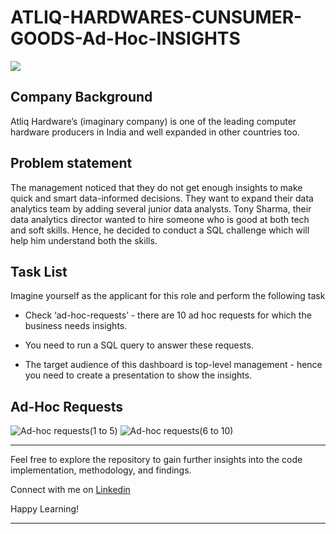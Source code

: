 # ATLIQ-HARDWARES-CUNSUMER-GOODS-Ad-Hoc-INSIGHTS
![](https://www.caxsol.com/assets/img/data-analysis.gif)

## Company Background
Atliq Hardware’s (imaginary company) is one of the leading computer hardware producers in India and well expanded in other countries too.


## Problem statement
The management noticed that they do not get enough insights to make quick and smart data-informed decisions. They want to expand their data analytics team by adding several junior data analysts. Tony Sharma, their data analytics director wanted to hire someone who is good at both tech and soft skills. Hence, he decided to conduct a SQL challenge which will help him understand both the skills.


## Task List
Imagine yourself as the applicant for this role and perform the following task

- Check ‘ad-hoc-requests’ - there are 10 ad hoc requests for which the business needs insights.
  
- You need to run a SQL query to answer these requests. 

- The target audience of this dashboard is top-level management - hence you need to create a presentation to show the insights.

## Ad-Hoc Requests
![Ad-hoc requests(1 to 5)](https://github.com/data-enthusiast-urvashi/ATLIQ-HARDWARES-CUNSUMER-GOODS-Ad-Hoc-INSIGHTS/blob/main/Ad-hoc%20requests(1%20to%205).png)
![Ad-hoc requests(6 to 10)](https://github.com/data-enthusiast-urvashi/ATLIQ-HARDWARES-CUNSUMER-GOODS-Ad-Hoc-INSIGHTS/blob/main/Ad-hoc%20requests(6%20to%2010).png)

**************************************************************************************************************************************************
Feel free to explore the repository to gain further insights into the code implementation, methodology, and findings.

Connect with me on [Linkedin](https://www.linkedin.com/in/urvashi-dhakate-b0780320a/)

Happy Learning!
**************************************************************************************************************************************************

